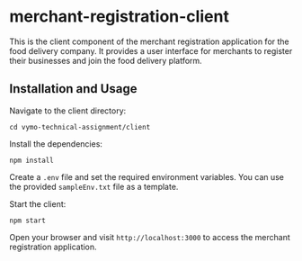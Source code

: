 # merchant-registration-client

This is the client component of the merchant registration application for the food delivery company. It provides a user interface for merchants to register their businesses and join the food delivery platform.

## Installation and Usage

Navigate to the client directory:

```
cd vymo-technical-assignment/client
```

Install the dependencies:

```
npm install
```

Create a `.env` file and set the required environment variables. You can use the provided `sampleEnv.txt` file as a template.

Start the client:

```
npm start
```

Open your browser and visit `http://localhost:3000` to access the merchant registration application.
